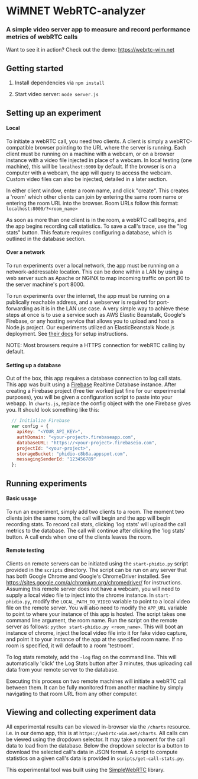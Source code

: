 # WiMNET WebRTC-analyzer
### A simple video server app to measure and record performance metrics of webRTC calls

Want to see it in action? Check out the demo: https://webrtc-wim.net

## Getting started
1. Install dependencies via `npm install`

2. Start video server: `node server.js`

## Setting up an experiment
#### Local
To initiate a webRTC call, you need two clients. A client is simply a webRTC-compatible browser pointing to the URL where the server is running.
Each client must be running on a machine with a webcam, or on a browser instance with a video file injected in place of a webcam.
In local testing (one machine), this will be `localhost:8000` by default. If the browser is on a computer with a webcam, the app will query to access the webcam. Custom video files can also be injected, detailed in a later section.

In either client window, enter a room name, and click "create". This creates a 'room' which other clients can join by entering the same room name or entering the room URL into the browser.
Room URLs follow this format: `localhost:8000/?<room_name>`

As soon as more than one client is in the room, a webRTC call begins, and the app begins recording call statistics. To save a call's trace, use the "log stats" button. This feature requires configuring a database, which is outlined in the database section.

#### Over a network
To run experiments over a local network, the app must be running on a network-addressable location. This can be done within a LAN by using a web server such as Apache or NGINX to map incoming traffic on port 80 to the server machine's port 8000.

To run experiments over the internet, the app must be running on a publically reachable address, and a webserver is required for port-forwarding as it is in the LAN use case. A very simple way to achieve these steps at once is to use a service such as AWS Elastic Beanstalk, Google's Firebase, or any hosting service that allows you to upload and host a Node.js project.
Our experiments utilized an ElasticBeanstalk Node.js deployment. See [their docs](http://docs.aws.amazon.com/elasticbeanstalk/latest/dg/create_deploy_nodejs.html) for setup instructions.

NOTE: Most browsers require a HTTPS connection for webRTC calling by default.

#### Setting up a database
Out of the box, this app requires a database connection to log call stats. This app was built using a [Firebase](https://firebase.google.com/products/database/) Realtime Database instance.
After creating a Firebase project (free tier worked just fine for our experimental purposes), you will be given a configuration script to paste into your webapp.
In `charts.js`, replace the config object with the one Firebase gives you. It should look something like this:

```js
  // Initialize Firebase
  var config = {
    apiKey: "<YOUR_API_KEY>",
    authDomain: "<your-project>.firebaseapp.com",
    databaseURL: "https://<your-project>.firebaseio.com",
    projectId: "<your-project>",
    storageBucket: "phidio-c8b8a.appspot.com",
    messagingSenderId: "123456789"
  };
```

## Running experiments
#### Basic usage
To run an experiment, simply add two clients to a room. The moment two clients join the same room, the call will begin and the app will begin recording stats. To record call stats, clicking 'log stats' will upload the call metrics to the database. The call will continue after clicking the 'log stats' button. A call ends when one of the clients leaves the room.

#### Remote testing
Clients on remote servers can be initiated using the `start-phidio.py` script provided in the `scripts` directory. The script can be run on any server that has both Google Chrome and Google's ChromeDriver installed. See https://sites.google.com/a/chromium.org/chromedriver/ for instructions.
Assuming this remote server does not have a webcam, you will need to supply a local video file to inject into the chrome instance. In `start-phidio.py`, modify the `LOCAL_PATH_TO_VIDEO` variable to point to a local video file on the remote server. You will also need to modify the `APP_URL` variable to point to where your instance of this app is hosted.
The script takes one command line argument, the room name. Run the script on the remote server as follows: `python start-phidio.py <room_name>`.
This will boot an instance of chrome, inject the local video file into it for fake video capture, and point it to your instance of the app at the specified room name. If no room is specified, it will default to a room 'testroom'.

To log stats remotely, add the `-log` flag on the command line. This will automatically 'click' the Log Stats button after 3 minutes, thus uploading call data from your remote server to the database.

Executing this process on two remote machines will initiate a webRTC call between them. It can be fully monitored from another machine by simply navigating to that room URL from any other computer.

## Viewing and collecting experiment data
All experimental results can be viewed in-browser via the `/charts` resource. i.e. in our demo app, this is at `https://webrtc-wim.net/charts`. All calls can be viewed using the dropdown selector. It may take a moment for the call data to load from the database. Below the dropdown selector is a button to download the selected call's data in JSON format. A script to compute statistics on a given call's data is provided in `scripts/get-call-stats.py`.


This experimental tool was built using the [SimpleWebRTC](https://github.com/andyet/SimpleWebRTC) library.

